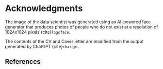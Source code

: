 # Acknowledgments

The image of the data scientist was generated using an AI-powered face generator that produces photos of people who do not exist at a resolution of 1024x1024 pixels {cite}`logoface`.

The contents of the CV and Cover letter are modified from the output generated by ChatGPT {cite}`chatgpt`.

## References

```{bibliography} references.bib

